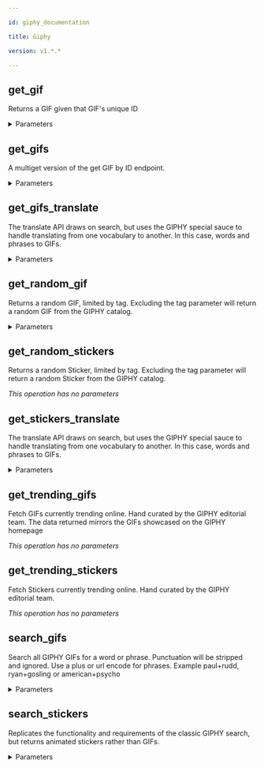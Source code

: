 ```yaml
---

id: giphy_documentation

title: Giphy

version: v1.*.*

---
```


## get_gif

Returns a GIF given that GIF's unique ID

<details><summary>Parameters</summary>

#### gif-id (required)

**Type:** string

</details>

## get_gifs

A multiget version of the get GIF by ID endpoint.

<details><summary>Parameters</summary>

#### ids

comma-separated string of ids

**Type:** string

</details>

## get_gifs_translate

The translate API draws on search, but uses the GIPHY special sauce to handle translating from one vocabulary to another. In this case, words and phrases to GIFs.

<details><summary>Parameters</summary>

#### s (required)

Search term

**Type:** string

</details>

## get_random_gif

Returns a random GIF, limited by tag. Excluding the tag parameter will return a random GIF from the GIPHY catalog.

<details><summary>Parameters</summary>

#### tag

**Type:** string

</details>

## get_random_stickers

Returns a random Sticker, limited by tag. Excluding the tag parameter will return a random Sticker from the GIPHY catalog.

*This operation has no parameters*

## get_stickers_translate

The translate API draws on search, but uses the GIPHY special sauce to handle translating from one vocabulary to another. In this case, words and phrases to GIFs.

<details><summary>Parameters</summary>

#### s (required)

search term

**Type:** string

</details>

## get_trending_gifs

Fetch GIFs currently trending online. Hand curated by the GIPHY editorial team. The data returned mirrors the GIFs showcased on the GIPHY homepage

*This operation has no parameters*

## get_trending_stickers

Fetch Stickers currently trending online. Hand curated by the GIPHY editorial team.

*This operation has no parameters*

## search_gifs

Search all GIPHY GIFs for a word or phrase. Punctuation will be stripped and ignored. Use a plus or url encode for phrases. Example paul+rudd, ryan+gosling or american+psycho

<details><summary>Parameters</summary>

#### q

**Type:** string

</details>

## search_stickers

Replicates the functionality and requirements of the classic GIPHY search, but returns animated stickers rather than GIFs.

<details><summary>Parameters</summary>

#### q

**Type:** string

</details>

